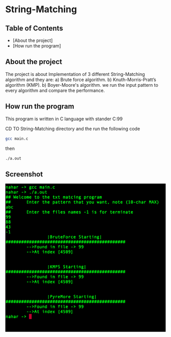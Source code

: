 # String-Matching

## Table of Contents

* [About the project]
* [How run the program]

## About the project

The project is about Implementation of 3 different String-Matching algorithm and they are:
a) Brute force algorithm.
b) Knuth-Morris-Pratt’s algorithm (KMP).
b) Boyer-Moore's algorithm.
we run the input pattern to every algorithm and compare the performance.

## How run the program
This program is written in C language with stander C:99

CD TO String-Matching directory and the run the following code
```bash
gcc main.c
```
then
```bash
./a.out
```
## Screenshot
![alt text](./Screen1.png)
